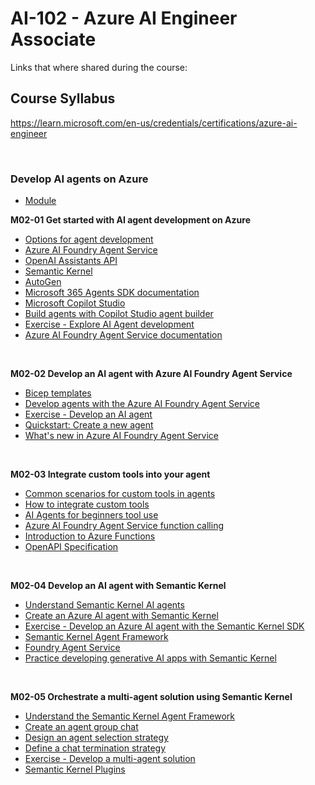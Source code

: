# AI-102 - Azure AI Engineer Associate
Links that where shared during the course:

## Course Syllabus
https://learn.microsoft.com/en-us/credentials/certifications/azure-ai-engineer

<br>

### Develop AI agents on Azure
- [Module](https://learn.microsoft.com/en-gb/training/paths/develop-ai-agents-on-azure/)

<B>M02-01 Get started with AI agent development on Azure</B>
- [Options for agent development](https://learn.microsoft.com/en-gb/training/modules/ai-agent-fundamentals/3-agent-development)
- [Azure AI Foundry Agent Service](https://learn.microsoft.com/en-us/azure/ai-foundry/agents/)
- [OpenAI Assistants API](https://learn.microsoft.com/en-us/azure/ai-services/openai/how-to/assistant)
- [Semantic Kernel](https://learn.microsoft.com/en-us/semantic-kernel/frameworks/agent/?pivots=programming-language-csharp)
- [AutoGen](https://microsoft.github.io/autogen/stable/index.html)
- [Microsoft 365 Agents SDK documentation](https://learn.microsoft.com/en-us/microsoft-365/agents-sdk/)
- [Microsoft Copilot Studio](https://learn.microsoft.com/en-us/microsoft-copilot-studio/)
- [Build agents with Copilot Studio agent builder](https://learn.microsoft.com/en-us/microsoft-365-copilot/extensibility/copilot-studio-agent-builder-build)
- [Exercise - Explore AI Agent development](https://microsoftlearning.github.io/mslearn-ai-agents/Instructions/01-agent-fundamentals.html)
- [Azure AI Foundry Agent Service documentation](https://learn.microsoft.com/en-us/azure/ai-foundry/agents/)

<br>

<B>M02-02 Develop an AI agent with Azure AI Foundry Agent Service</B>
- [Bicep templates](https://github.com/Azure/azure-quickstart-templates/tree/master/quickstarts/microsoft.azure-ai-agent-service)
- [Develop agents with the Azure AI Foundry Agent Service](https://learn.microsoft.com/en-gb/training/modules/develop-ai-agent-azure/4-when-use-agent-service)
- [Exercise - Develop an AI agent](https://microsoftlearning.github.io/mslearn-ai-agents/Instructions/02-build-ai-agent.html)
- [Quickstart: Create a new agent](https://learn.microsoft.com/en-us/azure/ai-foundry/agents/quickstart?pivots=ai-foundry-portal)
- [What's new in Azure AI Foundry Agent Service](https://learn.microsoft.com/en-us/azure/ai-foundry/agents/whats-new)

<br>

<B>M02-03 Integrate custom tools into your agent</B>
- [Common scenarios for custom tools in agents](https://learn.microsoft.com/en-gb/training/modules/build-agent-with-custom-tools/2-why-use-custom-tools)
- [How to integrate custom tools](https://learn.microsoft.com/en-gb/training/modules/build-agent-with-custom-tools/4-how-use-custom-tools)
- [AI Agents for beginners tool use](https://github.com/microsoft/ai-agents-for-beginners/blob/main/04-tool-use/README.md)
- [Azure AI Foundry Agent Service function calling](https://learn.microsoft.com/en-us/azure/ai-foundry/agents/how-to/tools/function-calling?pivots=csharp)
- [Introduction to Azure Functions](https://learn.microsoft.com/en-us/azure/azure-functions/functions-overview)
- [OpenAPI Specification](https://swagger.io/specification/)

<br>

<B>M02-04 Develop an AI agent with Semantic Kernel</B>
- [Understand Semantic Kernel AI agents](https://learn.microsoft.com/en-gb/training/modules/develop-ai-agent-with-semantic-kernel/2-understand-semantic-kernel-agents)
- [Create an Azure AI agent with Semantic Kernel](https://learn.microsoft.com/en-gb/training/modules/develop-ai-agent-with-semantic-kernel/3-create-azure-ai-agent)
- [Exercise - Develop an Azure AI agent with the Semantic Kernel SDK](https://microsoftlearning.github.io/mslearn-ai-agents/Instructions/04-semantic-kernel.html)
- [Semantic Kernel Agent Framework](https://learn.microsoft.com/en-us/semantic-kernel/frameworks/agent/?pivots=programming-language-python)
- [Foundry Agent Service](https://techcommunity.microsoft.com/blog/azure-ai-services-blog/introducing-azure-ai-agent-service/4298357)
- [Practice developing generative AI apps with Semantic Kernel](https://learn.microsoft.com/en-us/training/paths/develop-ai-agents-azure-open-ai-semantic-kernel-sdk/)

<br>

<B>M02-05 Orchestrate a multi-agent solution using Semantic Kernel</B>
- [Understand the Semantic Kernel Agent Framework](https://learn.microsoft.com/en-gb/training/modules/orchestrate-semantic-kernel-multi-agent-solution/2-understand-agent-framework)
- [Create an agent group chat](https://learn.microsoft.com/en-gb/training/modules/orchestrate-semantic-kernel-multi-agent-solution/3-create-agent-group-chat)
- [Design an agent selection strategy](https://learn.microsoft.com/en-gb/training/modules/orchestrate-semantic-kernel-multi-agent-solution/4-design-agent-selection-strategy)
- [Define a chat termination strategy](https://learn.microsoft.com/en-gb/training/modules/orchestrate-semantic-kernel-multi-agent-solution/5-define-chat-termination-strategy)
- [Exercise - Develop a multi-agent solution](https://microsoftlearning.github.io/mslearn-ai-agents/Instructions/05-agent-orchestration.html)
- [Semantic Kernel Plugins](https://learn.microsoft.com/en-us/semantic-kernel/concepts/plugins/?pivots=programming-language-python)